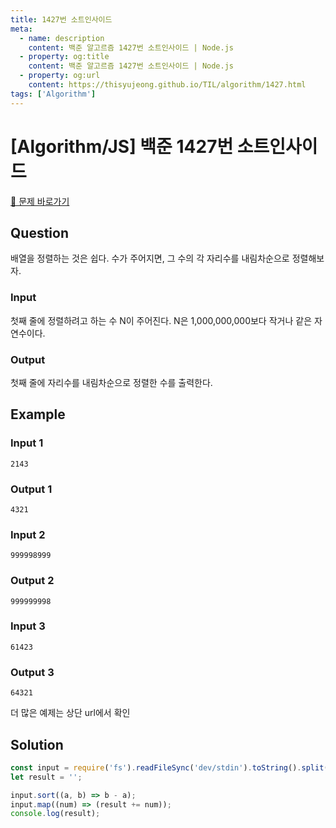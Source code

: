 ```yaml
---
title: 1427번 소트인사이드
meta:
  - name: description
    content: 백준 알고르즘 1427번 소트인사이드 | Node.js
  - property: og:title
    content: 백준 알고르즘 1427번 소트인사이드 | Node.js
  - property: og:url
    content: https://thisyujeong.github.io/TIL/algorithm/1427.html
tags: ['Algorithm']
---
```


# [Algorithm/JS] 백준 1427번 소트인사이드

[🔗 문제 바로가기](https://www.acmicpc.net/problem/1427)

## Question

배열을 정렬하는 것은 쉽다. 수가 주어지면, 그 수의 각 자리수를 내림차순으로 정렬해보자.

### Input

첫째 줄에 정렬하려고 하는 수 N이 주어진다. N은 1,000,000,000보다 작거나 같은 자연수이다.

### Output

첫째 줄에 자리수를 내림차순으로 정렬한 수를 출력한다.

## Example

### Input 1

```
2143
```

### Output 1

```
4321
```

### Input 2

```
999998999
```

### Output 2

```
999999998
```

### Input 3

```
61423
```

### Output 3

```
64321
```

더 많은 예제는 상단 url에서 확인

## Solution

```js
const input = require('fs').readFileSync('dev/stdin').toString().split('');
let result = '';

input.sort((a, b) => b - a);
input.map((num) => (result += num));
console.log(result);
```
